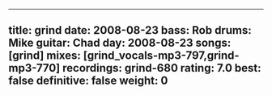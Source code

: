 
---
title: grind
date: 2008-08-23
bass:	Rob
drums:	Mike
guitar:	Chad
day: 2008-08-23
songs: [grind]
mixes: [grind_vocals-mp3-797,grind-mp3-770]
recordings: grind-680
rating: 7.0
best: false
definitive: false
weight: 0
---
